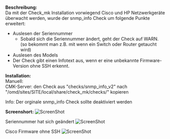 **Beschreibung:**  
Da mit der Check_mk Installation vorwiegend Cisco und HP Netzwerkgeräte überwacht werden, wurde der snmp_info Check um folgende Punkte erweitert:
 - Auslesen der Seriennummer
      - Sobald sich die Seriennummer ändert, geht der Check auf WARN. (so bekommt man z.B. mit wenn ein Switch oder Router getaucht wird)
 - Auslesen des Models
 - Der Check gibt einen Infotext aus, wenn er eine unbekannte Firmware-Version ohne SSH erkennt.

**Installation:**  
Manuell:  
CMK-Server: den Check aus "checks/snmp_info_v2" nach "/omd/sites/SITE/local/share/check_mk/checks/" kopieren  

Info:
Der orginale snmp_info Check sollte deaktiviert werden

**Screenshort:**
![ScreenShot](https://github.com/christianbur/check_mk/blob/master/snmp_info_v2/screenshort_snmp_info_v2.png)

Seriennummer hat sich geändert
![ScreenShot](https://github.com/christianbur/check_mk/blob/master/snmp_info_v2/screenshort_snmp_info_v2_changed.png)

Cisco Firmware ohne SSH
![ScreenShot](https://github.com/christianbur/check_mk/blob/master/snmp_info_v2/screenshort_snmp_info_v2_keineSSHFirmware.png)
